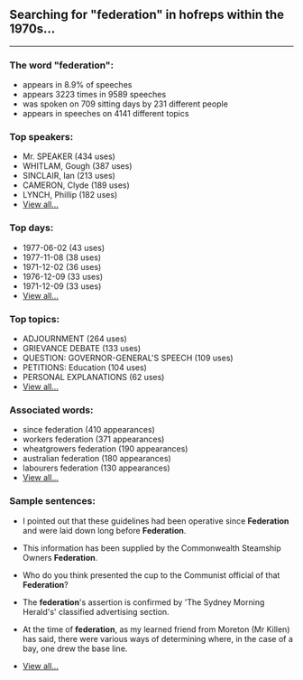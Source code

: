 
## Searching for "federation" in hofreps within the 1970s...

----

### The word "federation":

* appears in 8.9% of speeches
* appears 3223 times in 9589 speeches
* was spoken on 709 sitting days by 231 different people
* appears in speeches on 4141 different topics

### Top speakers:

* Mr. SPEAKER (434 uses)
* WHITLAM, Gough (387 uses)
* SINCLAIR, Ian (213 uses)
* CAMERON, Clyde (189 uses)
* LYNCH, Phillip (182 uses)
* [View all...](speakers.md)


### Top days:

* 1977-06-02 (43 uses)
* 1977-11-08 (38 uses)
* 1971-12-02 (36 uses)
* 1976-12-09 (33 uses)
* 1971-12-09 (33 uses)
* [View all...](days.md)


### Top topics:

* ADJOURNMENT (264 uses)
* GRIEVANCE DEBATE (133 uses)
* QUESTION: GOVERNOR-GENERAL'S SPEECH (109 uses)
* PETITIONS: Education (104 uses)
* PERSONAL EXPLANATIONS (62 uses)
* [View all...](topics.md)


### Associated words:

* since federation (410 appearances)
* workers federation (371 appearances)
* wheatgrowers federation (190 appearances)
* australian federation (180 appearances)
* labourers federation (130 appearances)
* [View all...](collocations.md)


### Sample sentences:

* I pointed out that these guidelines had been operative since **Federation** and were laid down long before **Federation**.

* This information has been supplied by the Commonwealth Steamship Owners **Federation**.

* Who do you think presented the cup to the Communist official of that **Federation**?

* The **federation**'s assertion is confirmed by 'The Sydney Morning Herald's' classified advertising section.

* At the time of **federation**, as my learned friend from Moreton  (Mr Killen)  has said, there were various ways of determining where, in the case of a bay, one drew the base line.

* [View all...](contexts.md)
